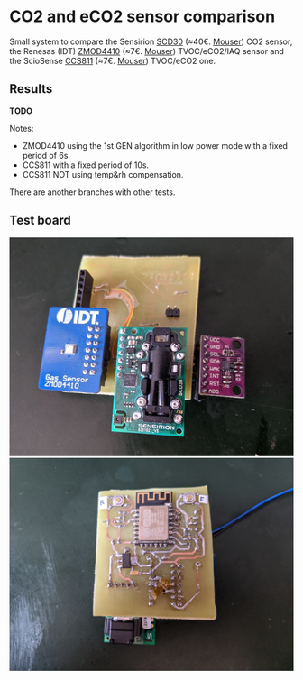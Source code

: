 # CO2 and eCO2 sensor comparison

Small system to compare the Sensirion [SCD30](https://www.sensirion.com/en/environmental-sensors/carbon-dioxide-sensors/carbon-dioxide-sensors-co2/) (≈40€. [Mouser](https://www.mouser.es/ProductDetail/Sensirion/SCD30/?qs=rrS6PyfT74fdywu4FxpYjQ%3D%3D)) CO2 sensor, the Renesas (IDT) [ZMOD4410](https://www.renesas.com/us/en/products/sensor-products/gas-sensors/zmod4410-indoor-air-quality-sensor-platform) (≈7€. [Mouser](https://www.mouser.es/ProductDetail/Renesas-IDT/ZMOD4410AI3V/?qs=hd1VzrDQEGhLEbSZESmJlw%3D%3D)) TVOC/eCO2/IAQ sensor and the ScioSense [CCS811](https://www.sciosense.com/products/environmental-sensors/ccs811-gas-sensor-solution/) (≈7€. [Mouser](https://www.mouser.es/ProductDetail/ScioSense/CCS811B-JOPR?qs=DPoM0jnrROVuOwd2mTsTQg%3D%3D)) TVOC/eCO2 one.

## Results

**TODO**

Notes:
 * ZMOD4410 using the 1st GEN algorithm in low power mode with a fixed period of 6s.
 * CCS811 with a fixed period of 10s.
 * CCS811 NOT using temp&rh compensation.

There are another branches with other tests.

## Test board

![Board top view](img/board_top_new.jpg)
![Board bottom view  (old, not showing CCS811 sensor)](img/board_bottom.jpg)
